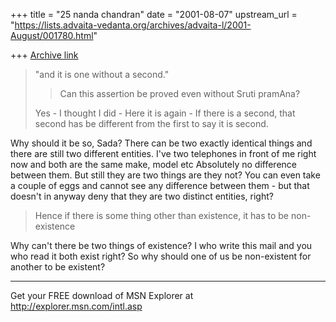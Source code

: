 +++
title = "25 nanda chandran"
date = "2001-08-07"
upstream_url = "https://lists.advaita-vedanta.org/archives/advaita-l/2001-August/001780.html"

+++
[Archive link](https://lists.advaita-vedanta.org/archives/advaita-l/2001-August/001780.html)

>"and it is one without a second."
> >
> >Can this assertion be proved even without Sruti pramAna?
>
>
>Yes - I thought I did - Here it is again - If there is a second, that
>second has be different from the first to say it is second.

Why should it be so, Sada? There can be two exactly identical things and
there are still two different entities. I've two telephones in front of me
right now and both are the same make, model etc Absolutely no difference
between them. But still they are two things are they not? You can even take
a couple of eggs and cannot see any difference between them - but that
doesn't in anyway deny that they are two distinct entities, right?

>Hence if
>there is some thing other than existence, it has to be non-existence

Why can't there be two things of existence? I who write this mail and you
who read it both exist right? So why should one of us be non-existent for
another to be existent?



_________________________________________________________________
Get your FREE download of MSN Explorer at http://explorer.msn.com/intl.asp

